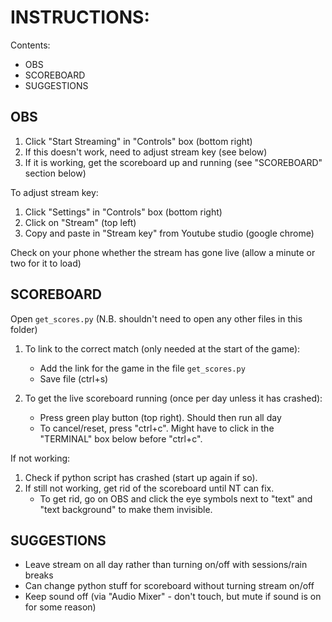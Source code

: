 # INSTRUCTIONS:

Contents:

- OBS
- SCOREBOARD
- SUGGESTIONS

## OBS

1. Click "Start Streaming" in "Controls" box (bottom right)
2. If this doesn't work, need to adjust stream key (see below)
3. If it is working, get the scoreboard up and running (see "SCOREBOARD" section below)

To adjust stream key:

1. Click "Settings" in "Controls" box (bottom right)
2. Click on "Stream" (top left)
3. Copy and paste in "Stream key" from Youtube studio (google chrome)

Check on your phone whether the stream has gone live (allow a minute or two for it to load)

## SCOREBOARD

Open `get_scores.py` (N.B. shouldn't need to open any other files in this folder)

1. To link to the correct match (only needed at the start of the game):

   - Add the link for the game in the file `get_scores.py`
   - Save file (ctrl+s)

2. To get the live scoreboard running (once per day unless it has crashed):
   - Press green play button (top right). Should then run all day
   - To cancel/reset, press "ctrl+c". Might have to click in the "TERMINAL" box below before "ctrl+c".

If not working:

1. Check if python script has crashed (start up again if so).
2. If still not working, get rid of the scoreboard until NT can fix.
   - To get rid, go on OBS and click the eye symbols next to "text" and "text background" to make them invisible.

## SUGGESTIONS

- Leave stream on all day rather than turning on/off with sessions/rain breaks
- Can change python stuff for scoreboard without turning stream on/off
- Keep sound off (via "Audio Mixer" - don't touch, but mute if sound is on for some reason)

